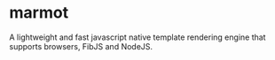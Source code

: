 # marmot
A lightweight and fast javascript native template rendering engine that supports browsers, FibJS and NodeJS.
